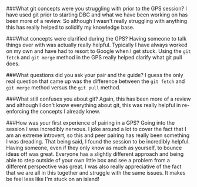 ###What git concepts were you struggling with prior to the GPS session?
I have used git prior to starting DBC and what we have been working on has been more of a review. So although I wasn't really struggling with anything this has really helped to solidify my knowledge base.

###What concepts were clarified during the GPS?
Having someone to talk things over with was actually really helpful. Typically I have always worked on my own and have had to resort to Google when I get stuck. Using the `git fetch` and `git merge` method in the GPS really helped clarify what git pull does.

###What questions did you ask your pair and the guide?
I guess the only real question that came up was the difference between the `git fetch` and `git merge` method versus the `git pull` method.

###What still confuses you about git?
Again, this has been more of a review and although I don't know everything about git, this was really helpful in re-enforcing the concepts I already knew.

###How was your first experience of pairing in a GPS?
Going into the session I was incredibly nervous. I joke around a lot to cover the fact that I am an extreme introvert, so this and peer pairing has really been something I was dreading. That being said, I found the session to be incredibly helpful. Having someone, even if they only know as much as yourself, to bounce ideas off was great. Everyone has a slightly different approach and being able to step outside of your own little box and see a problem from a different perspective was great. I was also really appreciative of the fact that we are all in this together and struggle with the same issues. It makes be feel less like I'm stuck on an island!